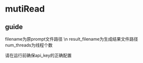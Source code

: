 # mutiRead
guide
-----------------------------------------------------------------------------------------------
filename为原prompt文件路径 \n
result_filename为生成结果文件路径
num_threads为线程个数

请在运行前确保api_key的正确配置
